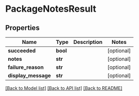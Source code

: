# PackageNotesResult

## Properties
Name | Type | Description | Notes
------------ | ------------- | ------------- | -------------
**succeeded** | **bool** |  | [optional] 
**notes** | **str** |  | [optional] 
**failure_reason** | **str** |  | [optional] 
**display_message** | **str** |  | [optional] 

[[Back to Model list]](../README.md#documentation-for-models) [[Back to API list]](../README.md#documentation-for-api-endpoints) [[Back to README]](../README.md)


